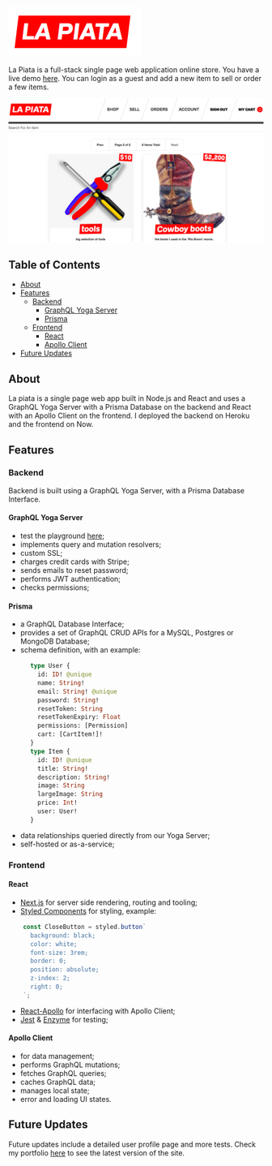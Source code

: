![logo](https://github.com/Bogdan18b/online_store/blob/master/logo.png)

 La Piata is a full-stack single page web application online store. You have a live demo [here](https://la-piata-frontend-ebhmpztoni.now.sh). You can login as a guest and add a new item to sell or order a few items.

![demo](https://github.com/Bogdan18b/online_store/blob/master/demo.png)

## Table of Contents

  - [About](https://github.com/Bogdan18b/online_store#about)
  - [Features](https://github.com/Bogdan18b/online_store#features)
    - [Backend](https://github.com/Bogdan18b/online_store#backend)
      - [GraphQL Yoga Server](https://github.com/Bogdan18b/online_store#graphql-yoga-server)
      - [Prisma](https://github.com/Bogdan18b/online_store#prisma)
    - [Frontend](https://github.com/Bogdan18b/online_store#frontend)
      - [React](https://github.com/Bogdan18b/online_store#react)
      - [Apollo Client](https://github.com/Bogdan18b/online_store#apollo-client)
  - [Future Updates](https://github.com/Bogdan18b/online_store#future-updates)

## About
La piata is a single page web app built in Node.js and React and uses a GraphQL Yoga Server with a Prisma Database on the backend and React with an Apollo Client on the frontend. I deployed the backend on Heroku and the frontend on Now.
## Features
### Backend
Backend is built using a GraphQL Yoga Server, with a Prisma Database Interface.
#### GraphQL Yoga Server
 - test the playground [here](https://la-piata-yoga-prod.herokuapp.com/);
 - implements query and mutation resolvers;
 - custom SSL;
 - charges credit cards with Stripe;
 - sends emails to reset password;
 - performs JWT authentication;
 - checks permissions;

#### Prisma
 - a GraphQL Database Interface;
 - provides a set of GraphQL CRUD APIs for a MySQL, Postgres or MongoDB Database;
 - schema definition, with an example:
 ```graphql
       type User {
         id: ID! @unique
         name: String!
         email: String! @unique
         password: String!
         resetToken: String
         resetTokenExpiry: Float
         permissions: [Permission]
         cart: [CartItem!]!
       }
       type Item {
         id: ID! @unique
         title: String!
         description: String!
         image: String
         largeImage: String
         price: Int!
         user: User!
       }
 ```
 - data relationships queried directly from our Yoga Server;
 - self-hosted or as-a-service;

### Frontend
#### React
 - [Next.js](https://nextjs.org/) for server side rendering, routing and tooling;
 - [Styled Components](https://www.styled-components.com/) for styling, example:
 ```javascript
     const CloseButton = styled.button`
       background: black;
       color: white;
       font-size: 3rem;
       border: 0;
       position: absolute;
       z-index: 2;
       right: 0;
     `;
 ```
 - [React-Apollo](https://github.com/apollographql/react-apollo) for interfacing with Apollo Client;
 - [Jest](https://jestjs.io/) & [Enzyme](https://airbnb.io/enzyme/) for testing;

#### Apollo Client
 - for data management;
 - performs GraphQL mutations;
 - fetches GraphQL queries;
 - caches GraphQL data;
 - manages local state;
 - error and loading UI states.

## Future Updates
Future updates include a detailed user profile page and more tests. Check my portfolio [here](http://bogdanbobletec.us) to see the latest version of the site.

